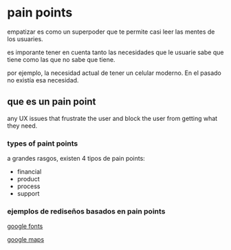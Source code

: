 # pain points

empatizar es como un superpoder que te permite casi leer las mentes de los usuaries.

es imporante tener en cuenta tanto las necesidades que le usuarie sabe que tiene como las que no sabe que tiene.

por ejemplo, la necesidad actual de tener un celular moderno. En el pasado no existía esa necesidad.

## que es un pain point

any UX issues that frustrate the user and block the user from getting what they need.

### types of paint points

a grandes rasgos, existen 4 tipos de pain points:

- financial
- product
- process
- support

### ejemplos de rediseños basados en pain points

[google fonts](https://design.google/library/reimagining-google-fonts)

[google maps](https://design.google/library/exploring-color-google-maps)